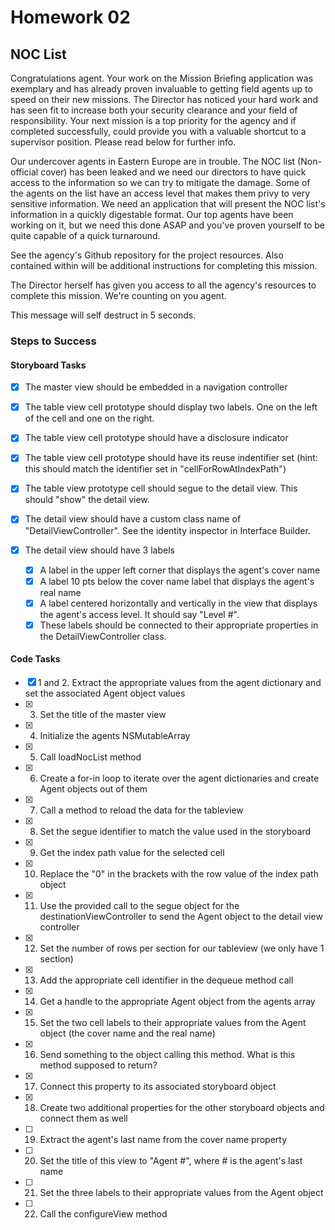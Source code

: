 # Homework 02

## NOC List

Congratulations agent. Your work on the Mission Briefing application was exemplary and has already proven invaluable to getting field agents up to speed on their new missions. The Director has noticed your hard work and has seen fit to increase both your security clearance and your field of responsibility. Your next mission is a top priority for the agency and if completed successfully, could provide you with a valuable shortcut to a supervisor position. Please read below for further info.

Our undercover agents in Eastern Europe are in trouble. The NOC list (Non-official cover) has been leaked and we need our directors to have quick access to the information so we can try to mitigate the damage. Some of the agents on the list have an access level that makes them privy to very sensitive information. We need an application that will present the NOC list's information in a quickly digestable format. Our top agents have been working on it, but we need this done ASAP and you've proven yourself to be quite capable of a quick turnaround.

See the agency's Github repository for the project resources. Also contained within will be additional instructions for completing this mission.

The Director herself has given you access to all the agency's resources to complete this mission. We're counting on you agent.

This message will self destruct in 5 seconds.

### Steps to Success

#### Storyboard Tasks

* [x] The master view should be embedded in a navigation controller
* [x] The table view cell prototype should display two labels. One on the left of the cell and one on the right.
* [x] The table view cell prototype should have a disclosure indicator
* [x] The table view cell prototype should have its reuse indentifier set (hint: this should match the identifier set in "cellForRowAtIndexPath")
* [x] The table view prototype cell should segue to the detail view. This should "show" the detail view.

* [x] The detail view should have a custom class name of "DetailViewController". See the identity inspector in Interface Builder.
* [x] The detail view should have 3 labels
	* [x] A label in the upper left corner that displays the agent's cover name
	* [x] A label 10 pts below the cover name label that displays the agent's real name
	* [x] A label centered horizontally and vertically in the view that displays the agent's access level. It should say "Level #".
	* [x] These labels should be connected to their appropriate properties in the DetailViewController class.

#### Code Tasks

* [x] 1 and 2. Extract the appropriate values from the agent dictionary and set the associated Agent object values
* [x] 3. Set the title of the master view
* [x] 4. Initialize the agents NSMutableArray
* [x] 5. Call loadNocList method
* [x] 6. Create a for-in loop to iterate over the agent dictionaries and create Agent objects out of them
* [x] 7. Call a method to reload the data for the tableview
* [x] 8. Set the segue identifier to match the value used in the storyboard 
* [x] 9. Get the index path value for the selected cell
* [x] 10. Replace the "0" in the brackets with the row value of the index path object
* [x] 11. Use the provided call to the segue object for the destinationViewController to send the Agent object to the detail view controller
* [x] 12. Set the number of rows per section for our tableview (we only have 1 section)
* [x] 13. Add the appropriate cell identifier in the dequeue method call
* [x] 14. Get a handle to the appropriate Agent object from the agents array
* [x] 15. Set the two cell labels to their appropriate values from the Agent object (the cover name and the real name)
* [x] 16. Send something to the object calling this method. What is this method supposed to return?
* [x] 17. Connect this property to its associated storyboard object
* [x] 18. Create two additional properties for the other storyboard objects and connect them as well
* [ ] 19. Extract the agent's last name from the cover name property
* [ ] 20. Set the title of this view to "Agent #", where # is the agent's last name
* [ ] 21. Set the three labels to their appropriate values from the Agent object
* [ ] 22. Call the configureView method
